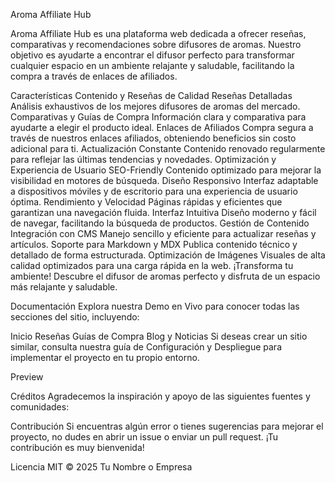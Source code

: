 Aroma Affiliate Hub


Aroma Affiliate Hub es una plataforma web dedicada a ofrecer reseñas, comparativas y recomendaciones sobre difusores de aromas. Nuestro objetivo es ayudarte a encontrar el difusor perfecto para transformar cualquier espacio en un ambiente relajante y saludable, facilitando la compra a través de enlaces de afiliados.

Características
Contenido y Reseñas de Calidad
Reseñas Detalladas
Análisis exhaustivos de los mejores difusores de aromas del mercado.
Comparativas y Guías de Compra
Información clara y comparativa para ayudarte a elegir el producto ideal.
Enlaces de Afiliados
Compra segura a través de nuestros enlaces afiliados, obteniendo beneficios sin costo adicional para ti.
Actualización Constante
Contenido renovado regularmente para reflejar las últimas tendencias y novedades.
Optimización y Experiencia de Usuario
SEO-Friendly
Contenido optimizado para mejorar la visibilidad en motores de búsqueda.
Diseño Responsivo
Interfaz adaptable a dispositivos móviles y de escritorio para una experiencia de usuario óptima.
Rendimiento y Velocidad
Páginas rápidas y eficientes que garantizan una navegación fluida.
Interfaz Intuitiva
Diseño moderno y fácil de navegar, facilitando la búsqueda de productos.
Gestión de Contenido
Integración con CMS
Manejo sencillo y eficiente para actualizar reseñas y artículos.
Soporte para Markdown y MDX
Publica contenido técnico y detallado de forma estructurada.
Optimización de Imágenes
Visuales de alta calidad optimizados para una carga rápida en la web.
¡Transforma tu ambiente!
Descubre el difusor de aromas perfecto y disfruta de un espacio más relajante y saludable.

Documentación
Explora nuestra Demo en Vivo para conocer todas las secciones del sitio, incluyendo:

Inicio
Reseñas
Guías de Compra
Blog y Noticias
Si deseas crear un sitio similar, consulta nuestra guía de Configuración y Despliegue para implementar el proyecto en tu propio entorno.

Preview


Créditos
Agradecemos la inspiración y apoyo de las siguientes fuentes y comunidades:

Contribución
Si encuentras algún error o tienes sugerencias para mejorar el proyecto, no dudes en abrir un issue o enviar un pull request. ¡Tu contribución es muy bienvenida!

Licencia
MIT © 2025 Tu Nombre o Empresa
